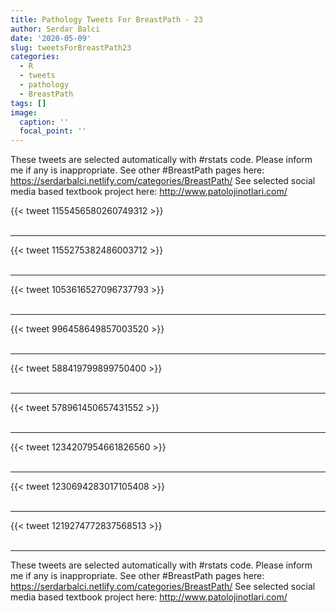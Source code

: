 ```yaml
---
title: Pathology Tweets For BreastPath - 23
author: Serdar Balci
date: '2020-05-09'
slug: tweetsForBreastPath23
categories:
  - R
  - tweets
  - pathology
  - BreastPath
tags: []
image:
  caption: ''
  focal_point: ''
---
```



These tweets are selected automatically with #rstats code. Please inform me if any is inappropriate.
See other #BreastPath pages here: https://serdarbalci.netlify.com/categories/BreastPath/ 
See selected social media based textbook project here: http://www.patolojinotlari.com/

{{< tweet 1155456580260749312 >}}
<br>
<br>
<hr>
{{< tweet 1155275382486003712 >}}
<br>
<br>
<hr>
{{< tweet 1053616527096737793 >}}
<br>
<br>
<hr>
{{< tweet 996458649857003520 >}}
<br>
<br>
<hr>
{{< tweet 588419799899750400 >}}
<br>
<br>
<hr>
{{< tweet 578961450657431552 >}}
<br>
<br>
<hr>
{{< tweet 1234207954661826560 >}}
<br>
<br>
<hr>
{{< tweet 1230694283017105408 >}}
<br>
<br>
<hr>
{{< tweet 1219274772837568513 >}}
<br>
<br>
<hr>


These tweets are selected automatically with #rstats code. Please inform me if any is inappropriate.
See other #BreastPath pages here: https://serdarbalci.netlify.com/categories/BreastPath/ 
See selected social media based textbook project here: http://www.patolojinotlari.com/

